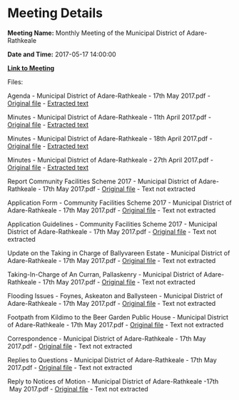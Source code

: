 # Meeting Details

**Meeting Name:** Monthly Meeting of the Municipal District of Adare-Rathkeale

**Date and Time:** 2017-05-17 14:00:00

**[Link to Meeting](https://www.limerick.ie/council/whats-on/monthly-meeting-municipal-district-adare-rathkeale-0)**

Files: 

Agenda - Municipal District of Adare-Rathkeale - 17th May 2017.pdf - [Original file](https://www.limerick.ie/sites/default/files/media/documents/2017-05/00%20Agenda%2017th%20May%252c%202017.pdf) - [Extracted text](./Agenda%20-%20Municipal%20District%20of%20Adare-Rathkeale%20-%2017th%20May%202017.md)

Minutes - Municipal District of Adare-Rathkeale - 11th April 2017.pdf - [Original file](https://www.limerick.ie/sites/default/files/media/documents/2017-05/01%20a%20Minutes%20Monthly%20Meeting%2011th%20April%252c%202017.pdf) - [Extracted text](./Minutes%20-%20Municipal%20District%20of%20Adare-Rathkeale%20-%2011th%20April%202017.md)

Minutes - Municipal District of Adare-Rathkeale - 18th April 2017.pdf - [Original file](https://www.limerick.ie/sites/default/files/media/documents/2017-05/01%20b%20Minutes%20Monthly%20Meeting%2018th%20April%252c%202017.pdf) - [Extracted text](./Minutes%20-%20Municipal%20District%20of%20Adare-Rathkeale%20-%2018th%20April%202017.md)

Minutes - Municipal District of Adare-Rathkeale - 27th April 2017.pdf - [Original file](https://www.limerick.ie/sites/default/files/media/documents/2017-05/01%20c%20Minutes%20Monthly%20Meeting%2027th%20April%252c%202017.pdf) - [Extracted text](./Minutes%20-%20Municipal%20District%20of%20Adare-Rathkeale%20-%2027th%20April%202017.md)

Report Community Facilities Scheme 2017 - Municipal District of Adare-Rathkeale - 17th May 2017.pdf - [Original file](https://www.limerick.ie/sites/default/files/media/documents/2017-05/06%20%28i%29%20Report%20-%20Community%20Facilities%20Scheme%202017.pdf) - Text not extracted

Application Form - Community Facilities Scheme 2017 - Municipal District of Adare-Rathkeale - 17th May 2017.pdf - [Original file](https://www.limerick.ie/sites/default/files/media/documents/2017-05/06%20%28ii%29%20Application%20Form%20-%20Community%20Facilities%20Scheme%202017.pdf) - Text not extracted

Application Guidelines - Community Facilities Scheme 2017 - Municipal District of Adare-Rathkeale - 17th May 2017.pdf - [Original file](https://www.limerick.ie/sites/default/files/media/documents/2017-05/06%20%28iii%29%20Application%20Guidelines%20-%20Community%20Facilities%20Scheme%202017.pdf) - Text not extracted

Update on the Taking in Charge of Ballyvareen Estate - Municipal District of Adare-Rathkeale - 17th May 2017.pdf - [Original file](https://www.limerick.ie/sites/default/files/media/documents/2017-05/08%20a%20Update%20on%20the%20Taking%20in%20Charge%20of%20Ballyvareen%20Estate.pdf) - Text not extracted

Taking-In-Charge of An Curran, Pallaskenry - Municipal District of Adare-Rathkeale - 17th May 2017.pdf - [Original file](https://www.limerick.ie/sites/default/files/media/documents/2017-05/08%20b%20Taking-In-Charge%20of%20An%20Curran%252c%20Pallaskenry.pdf) - Text not extracted

Flooding Issues - Foynes, Askeaton and Ballysteen - Municipal District of Adare-Rathkeale - 17th May 2017.pdf - [Original file](https://www.limerick.ie/sites/default/files/media/documents/2017-05/09%20Flooding%20Issues%20-%20Foynes%252c%20Askeaton%20and%20Ballysteen.pdf) - Text not extracted

Footpath from Kildimo to the Beer Garden Public House - Municipal District of Adare-Rathkeale - 17th May 2017.pdf - [Original file](https://www.limerick.ie/sites/default/files/media/documents/2017-05/10%20Footpath%20from%20Kildimo%20to%20the%20Beer%20Garden%20Public%20House.pdf) - Text not extracted

Correspondence - Municipal District of Adare-Rathkeale - 17th May 2017.pdf - [Original file](https://www.limerick.ie/sites/default/files/media/documents/2017-05/Correspondence%20May%252c%202017.pdf) - Text not extracted

Replies to Questions - Municipal District of Adare-Rathkeale - 17th May 2017.pdf - [Original file](https://www.limerick.ie/sites/default/files/media/documents/2017-05/Reply%20to%20Questions%20May%252c%202017.pdf) - Text not extracted

Reply to Notices of Motion - Municipal District of Adare-Rathkeale -17th  May 2017.pdf - [Original file](https://www.limerick.ie/sites/default/files/media/documents/2017-09/Reply%20to%20Notices%20of%20Motion%20-%20Municipal%20District%20of%20Adare-Rathkeale%20-17th%20%20May%202017.pdf) - Text not extracted

